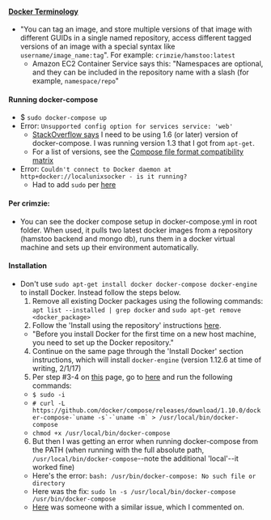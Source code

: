#### [Docker Terminology](http://blog.thoward37.me/articles/where-are-docker-images-stored/)
* "You can tag an image, and store multiple versions of that image with different GUIDs in a single named repository, access different tagged versions of an image with a special syntax like `username/image_name:tag`". For example: `crimzie/hamstoo:latest`
  * Amazon EC2 Container Service says this: "Namespaces are optional, and they can be included in the repository name with a slash (for example, `namespace/repo`" 

#### Running docker-compose
* $ `sudo docker-compose up`
* Error: `Unsupported config option for services service: 'web'`
  * [StackOverflow says](http://stackoverflow.com/questions/36724948/docker-compose-unsupported-config-option-for-services-service-web) I need to be using 1.6 (or later) version of docker-compose.  I was running version 1.3 that I got from `apt-get`.
  * For a list of versions, see the [Compose file format compatibility matrix](https://github.com/docker/compose/releases)
* Error: `Couldn't connect to Docker daemon at http+docker://localunixsocker - is it running?`
  * Had to add `sudo` per [here](https://forums.docker.com/t/cannot-connect-to-the-docker-daemon-is-the-docker-daemon-running-on-this-host/8925/4)

#### Per crimzie:
* You can see the docker compose setup in docker-compose.yml in root folder.  When used, it pulls two latest docker images from a repository (hamstoo backend and mongo db), runs them in a docker virtual machine and sets up their environment automatically.

#### Installation
* Don't use `sudo apt-get install docker docker-compose docker-engine` to install Docker.  Instead follow the steps below.
  1. Remove all existing Docker packages using the following commands: `apt list --installed | grep docker` and `sudo apt-get remove <docker_package>`
  2. Follow the 'Install using the repository' instructions [here](https://docs.docker.com/engine/installation/linux/ubuntu/).
    * "Before you install Docker for the first time on a new host machine, you need to set up the Docker repository."
  4. Continue on the same page through the 'Install Docker' section instructions, which will install `docker-engine` (version 1.12.6 at time of writing, 2/1/17)
  5. Per step #3-4 on [this](https://docs.docker.com/compose/install/) page, go to [here]() and run the following commands:
    * `$ sudo -i`
    * ``# curl -L https://github.com/docker/compose/releases/download/1.10.0/docker-compose-`uname -s`-`uname -m` > /usr/local/bin/docker-compose``
    * `chmod +x /usr/local/bin/docker-compose`
  6. But then I was getting an error when running docker-compose from the PATH (when running with the full absolute path, `/usr/local/bin/docker-compose`--note the additional 'local'--it worked fine)
    * Here's the error: `bash: /usr/bin/docker-compose: No such file or directory`
    * Here was the fix: `sudo ln -s /usr/local/bin/docker-compose /usr/bin/docker-compose`
    * [Here](http://superuser.com/questions/787897/docker-hello-world-example-doesnt-work-no-such-file-or-directory/789480) was someone with a similar issue, which I commented on.